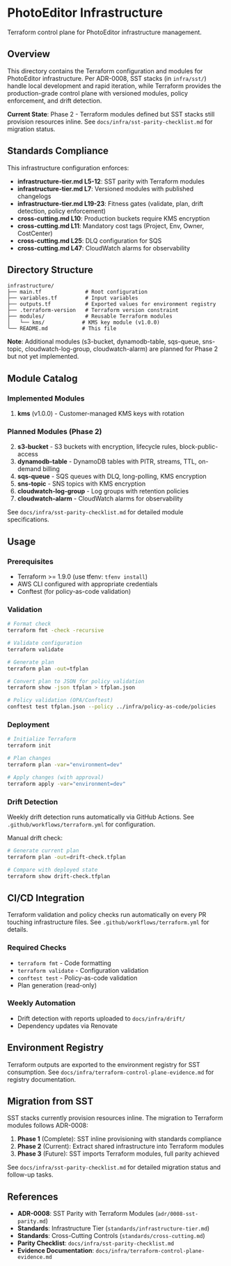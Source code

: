 # PhotoEditor Infrastructure

Terraform control plane for PhotoEditor infrastructure management.

## Overview

This directory contains the Terraform configuration and modules for PhotoEditor infrastructure. Per ADR-0008, SST stacks (in `infra/sst/`) handle local development and rapid iteration, while Terraform provides the production-grade control plane with versioned modules, policy enforcement, and drift detection.

**Current State**: Phase 2 - Terraform modules defined but SST stacks still provision resources inline. See `docs/infra/sst-parity-checklist.md` for migration status.

## Standards Compliance

This infrastructure configuration enforces:

- **infrastructure-tier.md L5-12**: SST parity with Terraform modules
- **infrastructure-tier.md L7**: Versioned modules with published changelogs
- **infrastructure-tier.md L19-23**: Fitness gates (validate, plan, drift detection, policy enforcement)
- **cross-cutting.md L10**: Production buckets require KMS encryption
- **cross-cutting.md L11**: Mandatory cost tags (Project, Env, Owner, CostCenter)
- **cross-cutting.md L25**: DLQ configuration for SQS
- **cross-cutting.md L47**: CloudWatch alarms for observability

## Directory Structure

```
infrastructure/
├── main.tf              # Root configuration
├── variables.tf         # Input variables
├── outputs.tf           # Exported values for environment registry
├── .terraform-version   # Terraform version constraint
├── modules/             # Reusable Terraform modules
│   └── kms/            # KMS key module (v1.0.0)
└── README.md           # This file
```

**Note**: Additional modules (s3-bucket, dynamodb-table, sqs-queue, sns-topic, cloudwatch-log-group, cloudwatch-alarm) are planned for Phase 2 but not yet implemented.

## Module Catalog

### Implemented Modules

1. **kms** (v1.0.0) - Customer-managed KMS keys with rotation

### Planned Modules (Phase 2)

2. **s3-bucket** - S3 buckets with encryption, lifecycle rules, block-public-access
3. **dynamodb-table** - DynamoDB tables with PITR, streams, TTL, on-demand billing
4. **sqs-queue** - SQS queues with DLQ, long-polling, KMS encryption
5. **sns-topic** - SNS topics with KMS encryption
6. **cloudwatch-log-group** - Log groups with retention policies
7. **cloudwatch-alarm** - CloudWatch alarms for observability

See `docs/infra/sst-parity-checklist.md` for detailed module specifications.

## Usage

### Prerequisites

- Terraform >= 1.9.0 (use tfenv: `tfenv install`)
- AWS CLI configured with appropriate credentials
- Conftest (for policy-as-code validation)

### Validation

```bash
# Format check
terraform fmt -check -recursive

# Validate configuration
terraform validate

# Generate plan
terraform plan -out=tfplan

# Convert plan to JSON for policy validation
terraform show -json tfplan > tfplan.json

# Policy validation (OPA/Conftest)
conftest test tfplan.json --policy ../infra/policy-as-code/policies
```

### Deployment

```bash
# Initialize Terraform
terraform init

# Plan changes
terraform plan -var="environment=dev"

# Apply changes (with approval)
terraform apply -var="environment=dev"
```

### Drift Detection

Weekly drift detection runs automatically via GitHub Actions. See `.github/workflows/terraform.yml` for configuration.

Manual drift check:

```bash
# Generate current plan
terraform plan -out=drift-check.tfplan

# Compare with deployed state
terraform show drift-check.tfplan
```

## CI/CD Integration

Terraform validation and policy checks run automatically on every PR touching infrastructure files. See `.github/workflows/terraform.yml` for details.

### Required Checks

- `terraform fmt` - Code formatting
- `terraform validate` - Configuration validation
- `conftest test` - Policy-as-code validation
- Plan generation (read-only)

### Weekly Automation

- Drift detection with reports uploaded to `docs/infra/drift/`
- Dependency updates via Renovate

## Environment Registry

Terraform outputs are exported to the environment registry for SST consumption. See `docs/infra/terraform-control-plane-evidence.md` for registry documentation.

## Migration from SST

SST stacks currently provision resources inline. The migration to Terraform modules follows ADR-0008:

1. **Phase 1** (Complete): SST inline provisioning with standards compliance
2. **Phase 2** (Current): Extract shared infrastructure into Terraform modules
3. **Phase 3** (Future): SST imports Terraform modules, full parity achieved

See `docs/infra/sst-parity-checklist.md` for detailed migration status and follow-up tasks.

## References

- **ADR-0008**: SST Parity with Terraform Modules (`adr/0008-sst-parity.md`)
- **Standards**: Infrastructure Tier (`standards/infrastructure-tier.md`)
- **Standards**: Cross-Cutting Controls (`standards/cross-cutting.md`)
- **Parity Checklist**: `docs/infra/sst-parity-checklist.md`
- **Evidence Documentation**: `docs/infra/terraform-control-plane-evidence.md`
